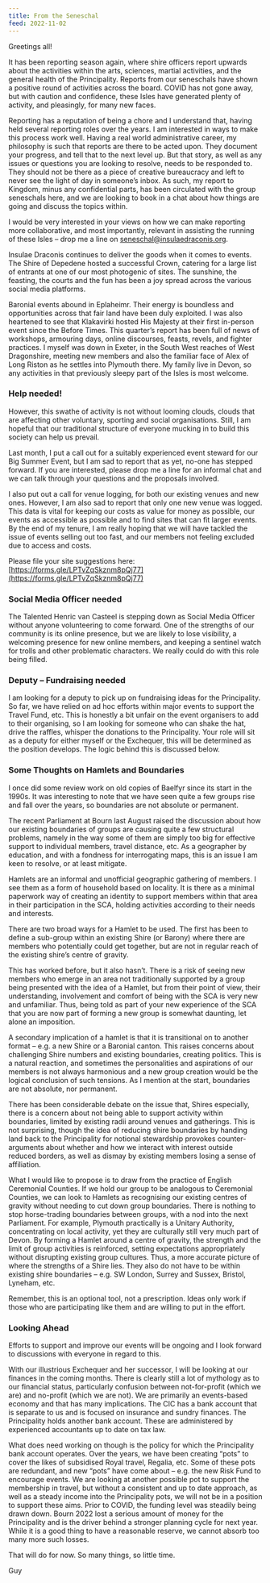 ```yaml
---
title: From the Seneschal
feed: 2022-11-02
---
```


Greetings all!

It has been reporting season again, where shire officers report upwards about the activities
within the arts, sciences, martial activities, and the general health of the Principality. Reports
from our seneschals have shown a positive round of activities across the board. COVID has
not gone away, but with caution and confidence, these Isles have generated plenty of activity,
and pleasingly, for many new faces.

Reporting has a reputation of being a chore and I understand that, having held several
reporting roles over the years. I am interested in ways to make this process work well. Having
a real world administrative career, my philosophy is such that reports are there to be acted
upon. They document your progress, and tell that to the next level up. But that story, as well
as any issues or questions you are looking to resolve, needs to be responded to. They should
not be there as a piece of creative bureaucracy and left to never see the light of day in
someone’s inbox. As such, my report to Kingdom, minus any confidential parts, has been
circulated with the group seneschals here, and we are looking to book in a chat about how
things are going and discuss the topics within.

I would be very interested in your views on how we can make reporting more collaborative,
and most importantly, relevant in assisting the running of these Isles – drop me a line on
[seneschal@insulaedraconis.org](mailto:seneschal@insulaedraconis.org).

Insulae Draconis continues to deliver the goods when it comes to events. The Shire of
Depedene hosted a successful Crown, catering for a large list of entrants at one of our most
photogenic of sites. The sunshine, the feasting, the courts and the fun has been a joy spread
across the various social media platforms.

Baronial events abound in Eplaheimr. Their energy is boundless and opportunities across that
fair land have been duly exploited. I was also heartened to see that Klakavirki hosted His
Majesty at their first in-person event since the Before Times. This quarter’s report has been
full of news of workshops, armouring days, online discourses, feasts, revels, and fighter
practices. I myself was down in Exeter, in the South West reaches of West Dragonshire,
meeting new members and also the familiar face of Alex of Long Riston as he settles into
Plymouth there. My family live in Devon, so any activities in that previously sleepy part of the
Isles is most welcome.

### Help needed!

However, this swathe of activity is not without looming clouds, clouds that are affecting other
voluntary, sporting and social organisations. Still, I am hopeful that our traditional structure of
everyone mucking in to build this society can help us prevail.

Last month, I put a call out for a suitably experienced event steward for our Big Summer
Event, but I am sad to report that as yet, no-one has stepped forward. If you are interested,
please drop me a line for an informal chat and we can talk through your questions and the
proposals involved.

I also put out a call for venue logging, for both our existing venues and new ones. However, I
am also sad to report that only one new venue was logged. This data is vital for keeping our
costs as value for money as possible, our events as accessible as possible and to find sites
that can fit larger events. By the end of my tenure, I am really hoping that we will have tackled
the issue of events selling out too fast, and our members not feeling excluded due to access
and costs.

Please file your site suggestions here: [https://forms.gle/LPTvZqSkznm8pQj77](https://forms.gle/LPTvZqSkznm8pQj77)

### Social Media Officer needed

The Talented Henric van Casteel is stepping down as Social Media Officer without anyone
volunteering to come forward. One of the strengths of our community is its online presence,
but we are likely to lose visibility, a welcoming presence for new online members, and keeping
a sentinel watch for trolls and other problematic characters. We really could do with this role
being filled.

### Deputy – Fundraising needed

I am looking for a deputy to pick up on fundraising ideas for the Principality. So far, we have
relied on ad hoc efforts within major events to support the Travel Fund, etc. This is honestly a
bit unfair on the event organisers to add to their organising, so I am looking for someone who
can shake the hat, drive the raffles, whisper the donations to the Principality. Your role will sit
as a deputy for either myself or the Exchequer, this will be determined as the position
develops. The logic behind this is discussed below.

### Some Thoughts on Hamlets and Boundaries

I once did some review work on old copies of Baelfyr since its start in the 1990s. It was
interesting to note that we have seen quite a few groups rise and fall over the years, so
boundaries are not absolute or permanent.

The recent Parliament at Bourn last August raised the discussion about how our existing
boundaries of groups are causing quite a few structural problems, namely in the way some of
them are simply too big for effective support to individual members, travel distance, etc. As a
geographer by education, and with a fondness for interrogating maps, this is an issue I am
keen to resolve, or at least mitigate.

Hamlets are an informal and unofficial geographic gathering of members. I see them as a
form of household based on locality. It is there as a minimal paperwork way of creating an
identity to support members within that area in their participation in the SCA, holding activities
according to their needs and interests.

There are two broad ways for a Hamlet to be used. The first has been to define a sub-group
within an existing Shire (or Barony) where there are members who potentially could get
together, but are not in regular reach of the existing shire’s centre of gravity.

This has worked before, but it also hasn’t. There is a risk of seeing new members who
emerge in an area not traditionally supported by a group being presented with the idea of a
Hamlet, but from their point of view, their understanding, involvement and comfort of being
with the SCA is very new and unfamiliar. Thus, being told as part of your new experience of
the SCA that you are now part of forming a new group is somewhat daunting, let alone an
imposition.

A secondary implication of a hamlet is that it is transitional on to another format – e.g. a new
Shire or a Baronial canton. This raises concerns about challenging Shire numbers and
existing boundaries, creating politics. This is a natural reaction, and sometimes the
personalities and aspirations of our members is not always harmonious and a new group
creation would be the logical conclusion of such tensions. As I mention at the start,
boundaries are not absolute, nor permanent.

There has been considerable debate on the issue that, Shires especially, there is a concern
about not being able to support activity within boundaries, limited by existing radii around
venues and gatherings. This is not surprising, though the idea of reducing shire boundaries
by handing land back to the Principality for notional stewardship provokes counter-arguments
about whether and how we interact with interest outside reduced borders, as well as dismay
by existing members losing a sense of affiliation.

What I would like to propose is to draw from the practice of English Ceremonial Counties. If
we hold our group to be analogous to Ceremonial Counties, we can look to Hamlets as
recognising our existing centres of gravity without needing to cut down group boundaries.
There is nothing to stop horse-trading boundaries between groups, with a nod into the next
Parliament. For example, Plymouth practically is a Unitary Authority, concentrating on local
activity, yet they are culturally still very much part of Devon. By forming a Hamlet around a
centre of gravity, the strength and the limit of group activities is reinforced, setting
expectations appropriately without disrupting existing group cultures. Thus, a more accurate
picture of where the strengths of a Shire lies. They also do not have to be within existing shire
boundaries – e.g. SW London, Surrey and Sussex, Bristol, Lyneham, etc.

Remember, this is an optional tool, not a prescription. Ideas only work if those who are
participating like them and are willing to put in the effort.

### Looking Ahead

Efforts to support and improve our events will be ongoing and I look forward to discussions
with everyone in regard to this.

With our illustrious Exchequer and her successor, I will be looking at our finances in the
coming months. There is clearly still a lot of mythology as to our financial status, particularly
confusion between not-for-profit (which we are) and no-profit (which we are not). We are
primarily an events-based economy and that has many implications. The CIC has a bank
account that is separate to us and is focused on insurance and sundry finances. The
Principality holds another bank account. These are administered by experienced accountants
up to date on tax law.

What does need working on though is the policy for which the Principality bank account
operates. Over the years, we have been creating “pots” to cover the likes of subsidised Royal
travel, Regalia, etc. Some of these pots are redundant, and new “pots” have come about –
e.g. the new Risk Fund to encourage events. We are looking at another possible pot to
support the membership in travel, but without a consistent and up to date approach, as well
as a steady income into the Principality pots, we will not be in a position to support these
aims. Prior to COVID, the funding level was steadily being drawn down. Bourn 2022 lost a
serious amount of money for the Principality and is the driver behind a stronger planning cycle
for next year. While it is a good thing to have a reasonable reserve, we cannot absorb too
many more such losses.

That will do for now. So many things, so little time.

Guy
